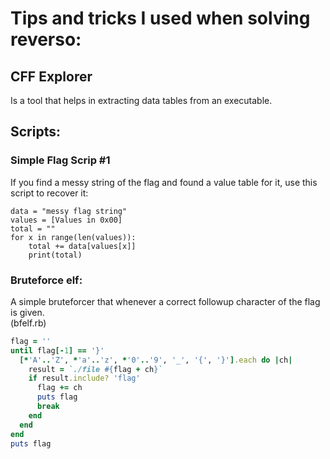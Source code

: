 # Tips and tricks I used when solving reverso:
## CFF Explorer
Is a tool that helps in extracting data tables from an executable.

## Scripts:

### Simple Flag Scrip #1
If you find a messy string of the flag and found a value table for it, use this script to recover it:  
```py3
data = "messy flag string"
values = [Values in 0x00]
total = ""
for x in range(len(values)):
	total += data[values[x]]
	print(total)
```

### Bruteforce elf:
A simple bruteforcer that whenever a correct followup character of the flag is given.  
(bfelf.rb)
```rb
flag = ''
until flag[-1] == '}'
  [*'A'..'Z', *'a'..'z', *'0'..'9', '_', '{', '}'].each do |ch|
    result = `./file #{flag + ch}`
    if result.include? 'flag'
      flag += ch
      puts flag
      break
    end
  end
end
puts flag
```
